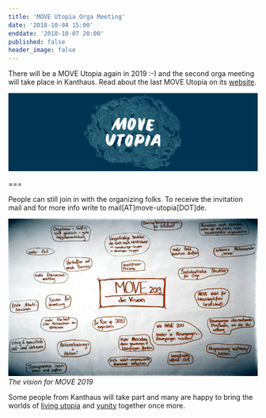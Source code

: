 ```yaml
---
title: 'MOVE Utopia Orga Meeting'
date: '2018-10-04 15:00'
enddate: '2018-10-07 20:00'
published: false
header_image: false
---
```


There will be a MOVE Utopia again in 2019 :-) and the second orga meeting will take place in Kanthaus. Read about the last MOVE Utopia on its [website](https://move-utopia.de).

![](MOVE_logo.jpg)

===


People can still join in with the organizing folks. To receive the invitation mail and for more info write to mail[AT]move-utopia[DOT]de.


![The Vision for MOVE 2019](move_19_vision.jpg)
_The vision for MOVE 2019_

Some people from Kanthaus will take part and many are happy to bring the worlds of [living utopia](http://livingutopia.org/) and [yunity](https://yunity.org) together once more.
